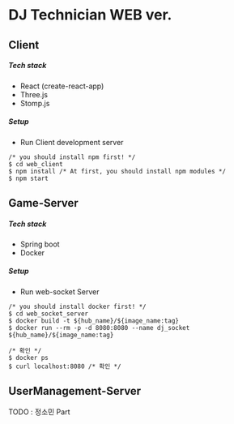 # DJ Technician WEB ver.

## Client
##### Tech stack
- React (create-react-app)
- Three.js
- Stomp.js

##### Setup
- Run Client development server
```
/* you should install npm first! */
$ cd web_client
$ npm install /* At first, you should install npm modules */
$ npm start
```

## Game-Server

##### Tech stack
- Spring boot
- Docker

##### Setup
- Run web-socket Server
```
/* you should install docker first! */
$ cd web_socket_server
$ docker build -t ${hub_name}/${image_name:tag}
$ docker run --rm -p -d 8080:8080 --name dj_socket ${hub_name}/${image_name:tag}

/* 확인 */
$ docker ps
$ curl localhost:8080 /* 확인 */
```

## UserManagement-Server
TODO : 정소민 Part
